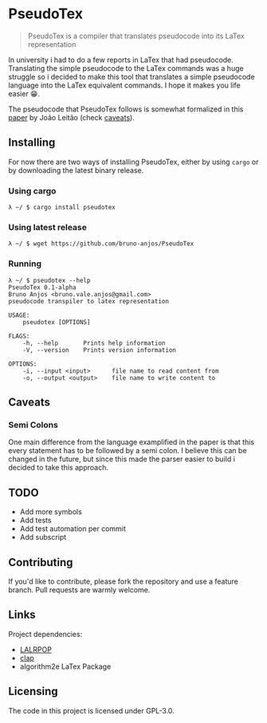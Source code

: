 # PseudoTex
> PseudoTex is a compiler that translates pseudocode into its LaTex representation

In university i had to do a few reports in LaTex that had pseudocode. Translating the simple pseudocode to the LaTex commands was a huge struggle so i decided to make this tool that translates a simple pseudocode language into the LaTex equivalent commands. I hope it makes you life easier :grin:.

The pseudocode that PseudoTex follows is somewhat formalized in this [paper](PseudoCodeNotes.pdf) by João Leitão (check [caveats](#Caveats)).

## Installing
For now there are two ways of installing PseudoTex, either by using `cargo` or by downloading the latest binary release.

### Using cargo

```shell
λ ~/ $ cargo install pseudotex
```

### Using latest release

```shell
λ ~/ $ wget https://github.com/bruno-anjos/PseudoTex
```

### Running

```shell
λ ~/ $ pseudotex --help
PseudoTex 0.1-alpha
Bruno Anjos <bruno.vale.anjos@gmail.com>
pseudocode transpiler to latex representation

USAGE:
    pseudotex [OPTIONS]

FLAGS:
    -h, --help       Prints help information
    -V, --version    Prints version information

OPTIONS:
    -i, --input <input>      file name to read content from
    -o, --output <output>    file name to write content to
```

## Caveats

### Semi Colons

One main difference from the language examplified in the paper is that this every statement has to be followed by a semi colon. I believe this can be changed in the future, but since this made the parser easier to build i decided to take this approach.

## TODO

* Add more symbols
* Add tests
* Add test automation per commit
* Add subscript

## Contributing

If you'd like to contribute, please fork the repository and use a feature
branch. Pull requests are warmly welcome.

## Links

Project dependencies:
- [LALRPOP](http://lalrpop.github.io/lalrpop/)
- [clap](https://clap.rs)
- algorithm2e LaTex Package


## Licensing

The code in this project is licensed under GPL-3.0.
